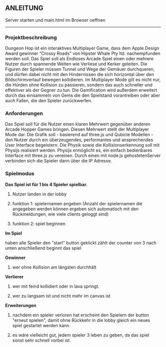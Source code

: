 ## ANLEITUNG ## 
Server starten und main.html im Browser oeffnen

_________________________________________________
 
### Projektbeschreibung ###

Dungeon Hop ist ein interaktives Multiplayer Game, dass dem Apple Design Award
gewinner “Crossy Roads” von Hipster Whale Pty ltd. nachempfunden werden soll. Das
Spiel soll als Endloses Arcade Spiel einen oder mehrere Nutzer durch spannende Welten
wie Verliese und Kerker geleiten. Die Figuren der Spieler müssen Tunnel und Wege der
Gemäuer durchqueren, und dürfen dabei nicht mit den Hindernissen die sich horizontal
über den Bildschirmverlauf bewegen kollidieren. Im Multiplayer Mode gilt es nicht nur,
die Hürden ohne Kollision zu passieren, sondern das auch schneller und effektiver als der
Gegner zu tun. Die Gamification wird außerdem erweitert durch das einsammeln von
Gems die den Spielstand vorantreiben oder aber auch Fallen, die den Spieler
zurückwerfen.

### Anforderungen ###
Das Spiel soll für die Nutzer einen klaren Mehrwert gegenüber anderen Arcade Hopper
Games bringen. Diesen Mehrwert stellt der Multiplayer Mode dar.
Die Grafik soll - basierend auf three.js und Qubicle Modellen - den Nutzer durch ein
überzeugendes, performantes und ansprechendes User Interface begeistern.
Die Physik sowie die Kollisionserkennung soll mit Physijs realisiert werden. Physijs
ermöglicht es, ein einfach bedienbares Interface mit three.js zu vereinen.
Durch einen mit node.js gehostetenServer verbinden sich die Spieler dann über die IP
Adresse.


### Spielmodus ### 

**Das Spiel ist für 1 bis 4 Spieler spielbar.**

1. Nutzer landen in der lobby

2. funktion 1: spielernamen angeben (Anzahl der spielernamen die angegeben werden können ergeben sich automatisch mit den Rückmeldungen, wie viele clients geloggt sind)

3. funktion 2: spiel beginnen

**Im Spiel**

haben alle Spieler den "start" button geklickt zählt der counter von 3 nach unten
anschließend beginnt das spiel

**Gewinner**
1. wer ohne Kollision am längsten durchhält

**Verlierer**

1. wer mit feind kollidiert oder in lava springt.

2. wer zu langsam ist und nicht mehr im canvas ist

**Erweiterungen**

1. nachdem ein spieler verloren hat erscheint den Spielern der button "erneut spielen", damit ohne Rückkehr in die lobby gleich ein neues spiel gestartet werden kann

2. es wäre vielleicht gut, jedem spieler 3 leben zu geben, da das spiel sonst sehr schnell vorbei ist.